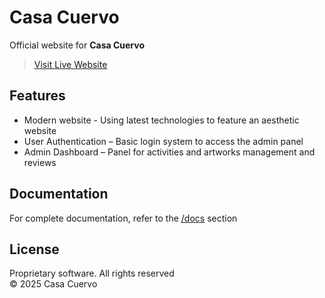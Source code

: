# Casa Cuervo

Official website for **Casa Cuervo**

> [Visit Live Website](https://www.lacuervo.com)

## Features

- Modern website - Using latest technologies to feature an aesthetic website
- User Authentication – Basic login system to access the admin panel
- Admin Dashboard – Panel for activities and artworks management and reviews

## Documentation

For complete documentation, refer to the [/docs](https://github.com/darianmorat/casa-cuervo/tree/main/_docs) section

## License

Proprietary software. All rights reserved  
© 2025 Casa Cuervo
